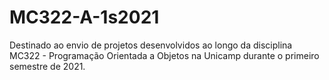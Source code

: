 # MC322-A-1s2021
Destinado ao envio de projetos desenvolvidos ao longo da disciplina MC322 - Programação Orientada a Objetos na Unicamp durante o primeiro semestre de 2021.
